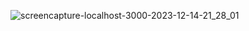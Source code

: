![screencapture-localhost-3000-2023-12-14-21_28_01](https://github.com/shivtej1201/foodHub/assets/121230565/e4884854-ad01-414a-a1cf-a005c1bbec60)
